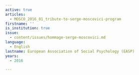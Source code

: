 ```yaml
---
active: true
articles:
  - MOSCO_2016_01_tribute-to-serge-moscovici-program
firstname: ''
is_institution: true
issue:
  - content/issues/hommage-serge-moscovici.md
language:
  - English
lastname: European Association of Social Psychology (EASP)
years:
  - 2016

---
```

